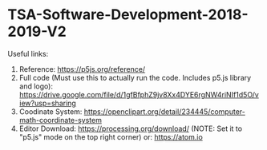 # TSA-Software-Development-2018-2019-V2
Useful links: 
1. Reference: https://p5js.org/reference/
2. Full code (Must use this to actually run the code. Includes p5.js library and logo):
https://drive.google.com/file/d/1gfBfphZ9jv8Xx4DYE6rgNW4riNIf1d5O/view?usp=sharing
3. Coodinate System: https://openclipart.org/detail/234445/computer-math-coordinate-system 
4. Editor Download: https://processing.org/download/ (NOTE: Set it to "p5.js" mode on the top right corner)
or: https://atom.io 
